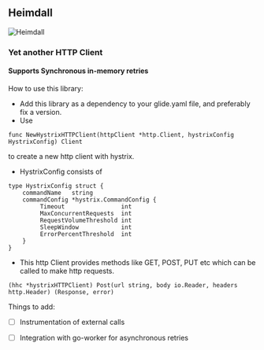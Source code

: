 ## Heimdall
![Heimdall](https://i.stack.imgur.com/3eLbk.png)
### Yet another HTTP Client 

#### Supports Synchronous in-memory retries

How to use this library:

- Add this library as a dependency to your glide.yaml file, and preferably fix a version.
- Use
```
func NewHystrixHTTPClient(httpClient *http.Client, hystrixConfig HystrixConfig) Client
```

to create a new http client with hystrix.

- HystrixConfig consists of
```
type HystrixConfig struct {
	commandName   string
	commandConfig *hystrix.CommandConfig {
         Timeout                int
         MaxConcurrentRequests  int
         RequestVolumeThreshold int
         SleepWindow            int
         ErrorPercentThreshold  int
    }
}

```
- This http Client provides methods like GET, POST, PUT etc which can be called to make http requests.
```
(hhc *hystrixHTTPClient) Post(url string, body io.Reader, headers http.Header) (Response, error)
```

Things to add:

- [ ] Instrumentation of external calls
- [ ] Integration with go-worker for asynchronous retries

